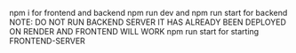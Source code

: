 npm i for frontend and backend 
npm run dev and npm run start for backend 
NOTE: DO NOT RUN BACKEND SERVER IT HAS ALREADY BEEN DEPLOYED ON RENDER AND FRONTEND WILL WORK 
npm run start for starting FRONTEND-SERVER
